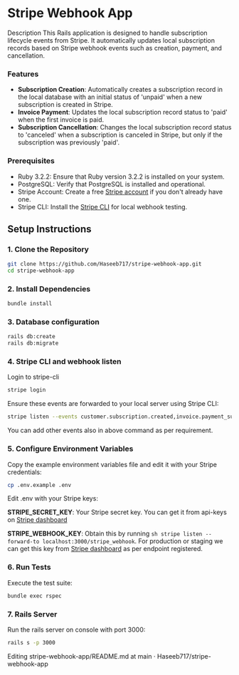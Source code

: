# Stripe Webhook App

Description
This Rails application is designed to handle subscription lifecycle events from Stripe. It automatically updates local subscription records based on Stripe webhook events such as creation, payment, and cancellation.

### Features
- **Subscription Creation**: Automatically creates a subscription record in the local database with an initial status of 'unpaid' when a new subscription is created in Stripe.
- **Invoice Payment**: Updates the local subscription record status to 'paid' when the first invoice is paid.
- **Subscription Cancellation**: Changes the local subscription record status to 'canceled' when a subscription is canceled in Stripe, but only if the subscription was previously 'paid'.

### Prerequisites
- Ruby 3.2.2: Ensure that Ruby version 3.2.2 is installed on your system.
- PostgreSQL: Verify that PostgreSQL is installed and operational.
- Stripe Account: Create a free [Stripe account](https://dashboard.stripe.com/register) if you don't already have one.
- Stripe CLI: Install the [Stripe CLI](https://stripe.com/docs/stripe-cli) for local webhook testing.

## Setup Instructions
### 1. Clone the Repository
```sh
git clone https://github.com/Haseeb717/stripe-webhook-app.git
cd stripe-webhook-app
```

### 2. Install Dependencies
```sh
bundle install
```

### 3. Database configuration
```sh
rails db:create
rails db:migrate
```

### 4. Stripe CLI and webhook listen
Login to stripe-cli

```sh
stripe login
```
Ensure these events are forwarded to your local server using Stripe CLI:

```sh
stripe listen --events customer.subscription.created,invoice.payment_succeeded,customer.subscription.deleted --forward-to localhost:3000/stripe_webhook
```

You can add other events also in above command as per requirement.

### 5. Configure Environment Variables
Copy the example environment variables file and edit it with your Stripe credentials:

```sh
cp .env.example .env
```
Edit .env with your Stripe keys:

**STRIPE_SECRET_KEY**: Your Stripe secret key. You can get it from api-keys on [Stripe dashboard](https://dashboard.stripe.com/apikeys)

**STRIPE_WEBHOOK_KEY**: Obtain this by running ```sh stripe listen --forward-to localhost:3000/stripe_webhook```. For production or staging we can get this key from [Stripe dashboard](https://dashboard.stripe.com/webhooks) as per endpoint registered.

### 6. Run Tests

Execute the test suite:

```sh 
bundle exec rspec
```

### 7. Rails Server

Run the rails server on console with port 3000:

```sh
rails s -p 3000
```

Editing stripe-webhook-app/README.md at main · Haseeb717/stripe-webhook-app

